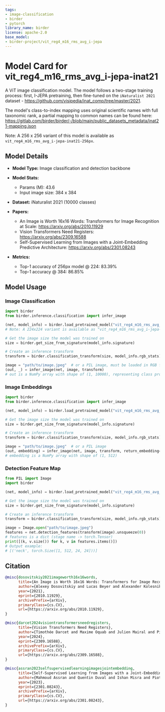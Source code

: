 ```yaml
---
tags:
- image-classification
- birder
- pytorch
library_name: birder
license: apache-2.0
base_model:
- birder-project/vit_reg4_m16_rms_avg_i-jepa
---
```


# Model Card for vit_reg4_m16_rms_avg_i-jepa-inat21

A ViT image classification model. The model follows a two-stage training process: first, I-JEPA pretraining, then fine-tuned on the `iNaturalist 2021` dataset - <https://github.com/visipedia/inat_comp/tree/master/2021>.

The model's class-to-index mapping uses original scientific names with full taxonomic rank,
a partial mapping to common names can be found here: <https://gitlab.com/birder/birder/-/blob/main/public_datasets_metadata/inat21-mapping.json>

Note: A 256 x 256 variant of this model is available as `vit_reg4_m16_rms_avg_i-jepa-inat21-256px`.

## Model Details

- **Model Type:** Image classification and detection backbone
- **Model Stats:**
    - Params (M): 43.6
    - Input image size: 384 x 384
- **Dataset:** iNaturalist 2021 (10000 classes)

- **Papers:**
    - An Image is Worth 16x16 Words: Transformers for Image Recognition at Scale: <https://arxiv.org/abs/2010.11929>
    - Vision Transformers Need Registers: <https://arxiv.org/abs/2309.16588>
    - Self-Supervised Learning from Images with a Joint-Embedding Predictive Architecture: <https://arxiv.org/abs/2301.08243>

- **Metrics:**
    - Top-1 accuracy of 256px model @ 224: 83.39%
    - Top-1 accuracy @ 384: 86.85%

## Model Usage

### Image Classification

```python
import birder
from birder.inference.classification import infer_image

(net, model_info) = birder.load_pretrained_model("vit_reg4_m16_rms_avg_i-jepa-inat21", inference=True)
# Note: A 224x224 variant is available as "vit_reg4_m16_rms_avg_i-jepa-inat21-256px"

# Get the image size the model was trained on
size = birder.get_size_from_signature(model_info.signature)

# Create an inference transform
transform = birder.classification_transform(size, model_info.rgb_stats)

image = "path/to/image.jpeg"  # or a PIL image, must be loaded in RGB format
(out, _) = infer_image(net, image, transform)
# out is a NumPy array with shape of (1, 10000), representing class probabilities.
```

### Image Embeddings

```python
import birder
from birder.inference.classification import infer_image

(net, model_info) = birder.load_pretrained_model("vit_reg4_m16_rms_avg_i-jepa-inat21", inference=True)

# Get the image size the model was trained on
size = birder.get_size_from_signature(model_info.signature)

# Create an inference transform
transform = birder.classification_transform(size, model_info.rgb_stats)

image = "path/to/image.jpeg"  # or a PIL image
(out, embedding) = infer_image(net, image, transform, return_embedding=True)
# embedding is a NumPy array with shape of (1, 512)
```

### Detection Feature Map

```python
from PIL import Image
import birder

(net, model_info) = birder.load_pretrained_model("vit_reg4_m16_rms_avg_i-jepa-inat21", inference=True)

# Get the image size the model was trained on
size = birder.get_size_from_signature(model_info.signature)

# Create an inference transform
transform = birder.classification_transform(size, model_info.rgb_stats)

image = Image.open("path/to/image.jpeg")
features = net.detection_features(transform(image).unsqueeze(0))
# features is a dict (stage name -> torch.Tensor)
print([(k, v.size()) for k, v in features.items()])
# Output example:
# [('neck', torch.Size([1, 512, 24, 24]))]
```

## Citation

```bibtex
@misc{dosovitskiy2021imageworth16x16words,
      title={An Image is Worth 16x16 Words: Transformers for Image Recognition at Scale}, 
      author={Alexey Dosovitskiy and Lucas Beyer and Alexander Kolesnikov and Dirk Weissenborn and Xiaohua Zhai and Thomas Unterthiner and Mostafa Dehghani and Matthias Minderer and Georg Heigold and Sylvain Gelly and Jakob Uszkoreit and Neil Houlsby},
      year={2021},
      eprint={2010.11929},
      archivePrefix={arXiv},
      primaryClass={cs.CV},
      url={https://arxiv.org/abs/2010.11929}, 
}

@misc{darcet2024visiontransformersneedregisters,
      title={Vision Transformers Need Registers}, 
      author={Timothée Darcet and Maxime Oquab and Julien Mairal and Piotr Bojanowski},
      year={2024},
      eprint={2309.16588},
      archivePrefix={arXiv},
      primaryClass={cs.CV},
      url={https://arxiv.org/abs/2309.16588}, 
}

@misc{assran2023selfsupervisedlearningimagesjointembedding,
      title={Self-Supervised Learning from Images with a Joint-Embedding Predictive Architecture},
      author={Mahmoud Assran and Quentin Duval and Ishan Misra and Piotr Bojanowski and Pascal Vincent and Michael Rabbat and Yann LeCun and Nicolas Ballas},
      year={2023},
      eprint={2301.08243},
      archivePrefix={arXiv},
      primaryClass={cs.CV},
      url={https://arxiv.org/abs/2301.08243},
}
```
